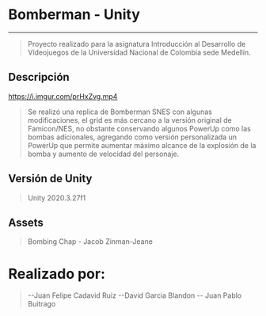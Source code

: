 # Bomberman - Unity
---
>Proyecto realizado para la asignatura Introducción al Desarrollo de Vídeojuegos de la Universidad Nacional de Colombia sede Medellín. 

## Descripción
https://i.imgur.com/prHxZvg.mp4

> Se realizó una replica de Bomberman SNES con algunas modificaciones, el grid es más cercano a la versión original de Famicon/NES, no obstante conservando algunos PowerUp como las bombas adicionales, agregando como versión personalizada un PowerUp que permite aumentar máximo alcance de la explosión de la bomba y aumento de velocidad del personaje. 

## Versión de Unity
> Unity 2020.3.27f1

## Assets
> Bombing Chap - Jacob Zinman-Jeane

# Realizado por:

> --Juan Felipe Cadavid Ruiz
    --David Garcia Blandon
    -- Juan Pablo Buitrago 